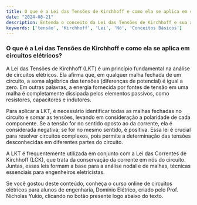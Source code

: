 ```yaml
---
title: O que é a Lei das Tensões de Kirchhoff e como ela se aplica em circuitos elétricos?
date: "2024-08-21"
description: Entenda o conceito da Lei das Tensões de Kirchhoff e sua aplicação em circuitos elétricos.
keywords: ['tensão', 'Kirchhoff', 'Lei', 'Nó', 'Conceitos Básicos']
---
```


### O que é a Lei das Tensões de Kirchhoff e como ela se aplica em circuitos elétricos?

A Lei das Tensões de Kirchhoff (LKT) é um princípio fundamental na análise de circuitos elétricos. Ela afirma que, em qualquer malha fechada de um circuito, a soma algébrica das tensões (diferenças de potencial) é igual a zero. Em outras palavras, a energia fornecida por fontes de tensão em uma malha é completamente dissipada pelos elementos passivos, como resistores, capacitores e indutores.

Para aplicar a LKT, é necessário identificar todas as malhas fechadas no circuito e somar as tensões, levando em consideração a polaridade de cada componente. Se a tensão for no sentido oposto ao da corrente, ela é considerada negativa; se for no mesmo sentido, é positiva. Essa lei é crucial para resolver circuitos complexos, pois permite a determinação das tensões desconhecidas em diferentes partes do circuito.

A LKT é frequentemente utilizada em conjunto com a Lei das Correntes de Kirchhoff (LCK), que trata da conservação da corrente em nós do circuito. Juntas, essas leis formam a base para a análise nodal e de malhas, técnicas essenciais para engenheiros eletricistas.

Se você gostou deste conteúdo, conheça o curso online de circuitos elétricos para alunos de engenharia, Domínio Elétrico, criado pelo Prof. Nicholas Yukio, clicando no botão presente logo abaixo do texto.